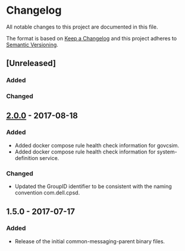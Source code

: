 # Changelog
All notable changes to this project are documented in this file.
 
The format is based on [Keep a Changelog](http://keepachangelog.com/)
and this project adheres to [Semantic Versioning](http://semver.org/).

## [Unreleased]

### Added

### Changed

## [2.0.0] - 2017-08-18

### Added
 - Added docker compose rule health check information for govcsim.
 - Added docker compose rule health check information for system-definition service.
 
### Changed
 - Updated the GroupID identifier to be consistent with the naming convention com.dell.cpsd.

## 1.5.0 - 2017-07-17

### Added
 - Release of the initial common-messaging-parent binary files.

[2.0.0]: https://github.com/dellemc-symphony/common-messaging-parent/compare/1.5.0...2.0.0
